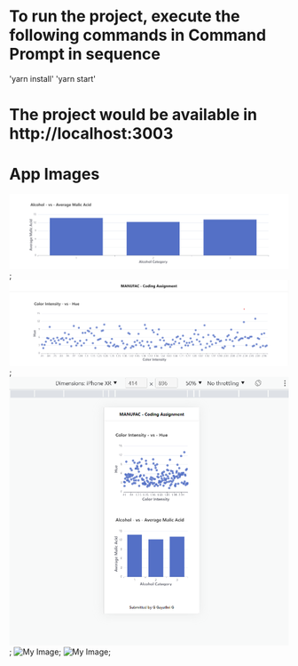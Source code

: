 # To run the project, execute the following commands in Command Prompt in sequence

'yarn install'
'yarn start'

# The project would be available in http://localhost:3003

# App Images

![My Image](app_images/BarChart_Laptop.png);
![My Image](app_images/ScatterPlot_Laptop.png);
![My Image](app_images/AppScreen_iPhone.png);
![My Image](app_images/AppScreen_iPad_Landscape.png.jpg);
![My Image](app_images/AppScreen_iPad_Potrait.png.jpg);
